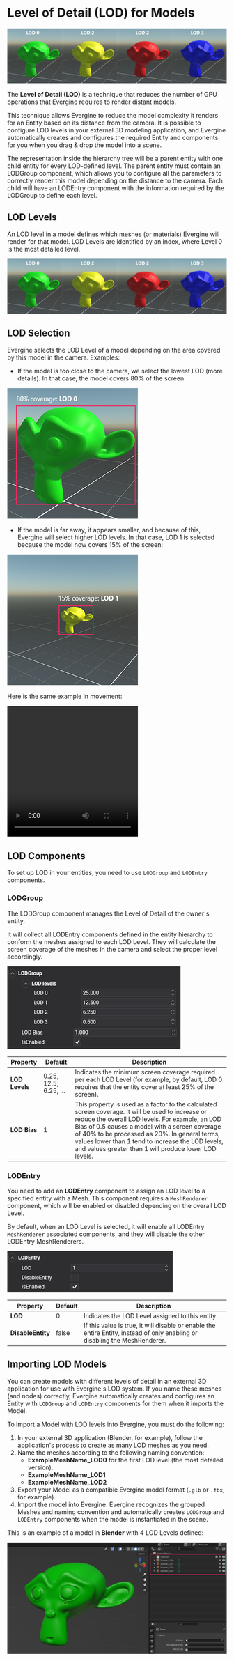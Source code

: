 # Level of Detail (LOD) for Models

![LoD](images/LoD.png)

The **Level of Detail (LOD)** is a technique that reduces the number of GPU operations that Evergine requires to render distant models.

This technique allows Evergine to reduce the model complexity it renders for an Entity based on its distance from the camera. It is possible to configure LOD levels in your external 3D modeling application, and Evergine automatically creates and configures the required Entity and components for you when you drag & drop the model into a scene.

The representation inside the hierarchy tree will be a parent entity with one child entity for every LOD-defined level. The parent entity must contain an LODGroup component, which allows you to configure all the parameters to correctly render this model depending on the distance to the camera. Each child will have an LODEntry component with the information required by the LODGroup to define each level.

## LOD Levels

An LOD level in a model defines which meshes (or materials) Evergine will render for that model. LOD Levels are identified by an index, where Level 0 is the most detailed level.

![LoD](images/LoD.png)

## LOD Selection

Evergine selects the LOD Level of a model depending on the area covered by this model in the camera. Examples:

- If the model is too close to the camera, we select the lowest LOD (more details). In that case, the model covers 80% of the screen:

![LOD0](images/lod0.png)

- If the model is far away, it appears smaller, and because of this, Evergine will select higher LOD levels. In that case, LOD 1 is selected because the model now covers 15% of the screen:

![LOD0](images/lod1.png)

Here is the same example in movement:

<video width="300" height="300" autoplay loop><source src="images/LoD.mp4" type="video/mp4"></video>

## LOD Components

To set up LOD in your entities, you need to use `LODGroup` and `LODEntry` components.

### LODGroup

The LODGroup component manages the Level of Detail of the owner's entity.

It will collect all LODEntry components defined in the entity hierarchy to conform the meshes assigned to each LOD Level. They will calculate the screen coverage of the meshes in the camera and select the proper level accordingly.

![LODGroup](images/lodgroup.png)

| Property | Default | Description |
| --- | --- | --- |
| **LOD Levels** | 0.25, 12.5, 6.25, ... | Indicates the minimum screen coverage required per each LOD Level (for example, by default, LOD 0 requires that the entity cover at least 25% of the screen). |
| **LOD Bias** | 1 | This property is used as a factor to the calculated screen coverage. It will be used to increase or reduce the overall LOD levels. For example, an LOD Bias of 0.5 causes a model with a screen coverage of 40% to be processed as 20%. In general terms, values lower than 1 tend to increase the LOD levels, and values greater than 1 will produce lower LOD levels. |

### LODEntry

You need to add an **LODEntry** component to assign an LOD level to a specified entity with a Mesh. This component requires a `MeshRenderer` component, which will be enabled or disabled depending on the overall LOD Level.

By default, when an LOD Level is selected, it will enable all LODEntry `MeshRenderer` associated components, and they will disable the other LODEntry MeshRenderers.

![LODEntry](images/lodentry.png)

| Property | Default | Description |
| --- | --- | --- |
| **LOD** | 0 | Indicates the LOD Level assigned to this entity. |
| **DisableEntity** | false | If this value is true, it will disable or enable the entire Entity, instead of only enabling or disabling the MeshRenderer. |

## Importing LOD Models

You can create models with different levels of detail in an external 3D application for use with Evergine's LOD system. If you name these meshes (and nodes) correctly, Evergine automatically creates and configures an Entity with `LODGroup` and `LODEntry` components for them when it imports the Model.

To import a Model with LOD levels into Evergine, you must do the following:
1. In your external 3D application (Blender, for example), follow the application's process to create as many LOD meshes as you need.
2. Name the meshes according to the following naming convention:
   - **ExampleMeshName_LOD0** for the first LOD level (the most detailed version).
   - **ExampleMeshName_LOD1**
   - **ExampleMeshName_LOD2**
3. Export your Model as a compatible Evergine model format (`.glb` or `.fbx`, for example).
4. Import the model into Evergine. Evergine recognizes the grouped Meshes and naming convention and automatically creates `LODGroup` and `LODEntry` components when the model is instantiated in the scene.

This is an example of a model in **Blender** with 4 LOD Levels defined:

![Blender LOD](images/blender_lod.png)